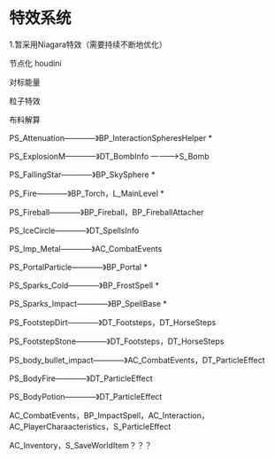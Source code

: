 # 特效系统
1.暂采用Niagara特效（需要持续不断地优化）

节点化 houdini


对标能量

粒子特效

布料解算


PS_Attenuation————》BP_InteractionSpheresHelper *

PS_ExplosionM————》DT_BombInfo ————>S_Bomb

PS_FallingStar————》BP_SkySphere *

PS_Fire————》BP_Torch，L_MainLevel *

PS_Fireball————》BP_Fireball，BP_FireballAttacher

PS_IceCircle————》DT_SpellsInfo

PS_Imp_Metal————》AC_CombatEvents

PS_PortalParticle————》BP_Portal *

PS_Sparks_Cold————》BP_FrostSpell *

PS_Sparks_Impact————》BP_SpellBase *


PS_FootstepDirt————》DT_Footsteps，DT_HorseSteps

PS_FootstepStone————》DT_Footsteps，DT_HorseSteps

PS_body_bullet_impact————》AC_CombatEvents，DT_ParticleEffect

PS_BodyFire————》DT_ParticleEffect

PS_BodyPotion————》DT_ParticleEffect


AC_CombatEvents，BP_ImpactSpell，AC_Interaction，AC_PlayerCharaacteristics，S_ParticleEffect










AC_Inventory，S_SaveWorldItem？？？




